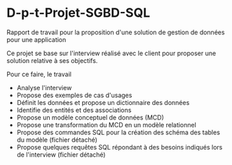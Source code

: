 # D-p-t-Projet-SGBD-SQL
Rapport de travail pour la proposition d'une solution de gestion de données pour une application

Ce projet se base sur l'interview réalisé avec le client pour proposer une solution relative à ses objectifs.

Pour ce faire, le travail 
- Analyse l'interview
- Propose des exemples de cas d'usages
- Définit les données et propose un dictionnaire des données
- Identifie des entités et des associations
- Propose un modèle conceptuel de données (MCD) 
- Propose une transformation du MCD en un modèle relationnel
- Propose des commandes SQL pour la création des schéma des tables du modèle (fichier détaché)
- Propose quelques requêtes SQL répondant à des besoins indiqués lors de l'interview (fichier détaché)
